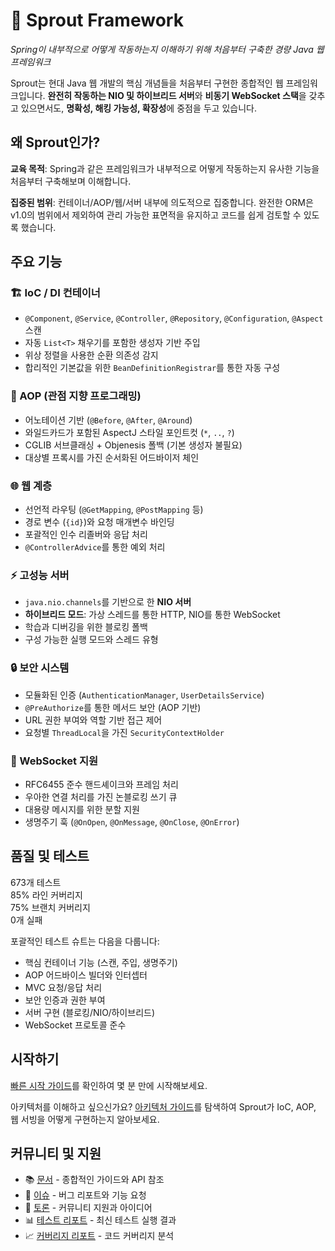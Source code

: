 # 🌱 Sprout Framework

*Spring이 내부적으로 어떻게 작동하는지 이해하기 위해 처음부터 구축한 경량 Java 웹 프레임워크*

Sprout는 현대 Java 웹 개발의 핵심 개념들을 처음부터 구현한 종합적인 웹 프레임워크입니다. **완전히 작동하는 NIO 및 하이브리드 서버**와 **비동기 WebSocket 스택**을 갖추고 있으면서도, **명확성, 해킹 가능성, 확장성**에 중점을 두고 있습니다.

## 왜 Sprout인가?

**교육 목적**: Spring과 같은 프레임워크가 내부적으로 어떻게 작동하는지 유사한 기능을 처음부터 구축해보며 이해합니다.

**집중된 범위**: 컨테이너/AOP/웹/서버 내부에 의도적으로 집중합니다. 완전한 ORM은 v1.0의 범위에서 제외하여 관리 가능한 표면적을 유지하고 코드를 쉽게 검토할 수 있도록 했습니다.

## 주요 기능

<div className="feature-card">

### 🏗️ IoC / DI 컨테이너
- `@Component`, `@Service`, `@Controller`, `@Repository`, `@Configuration`, `@Aspect` 스캔
- 자동 `List<T>` 채우기를 포함한 생성자 기반 주입
- 위상 정렬을 사용한 순환 의존성 감지
- 합리적인 기본값을 위한 `BeanDefinitionRegistrar`를 통한 자동 구성

</div>

<div className="feature-card">

### 🎯 AOP (관점 지향 프로그래밍)
- 어노테이션 기반 (`@Before`, `@After`, `@Around`)
- 와일드카드가 포함된 AspectJ 스타일 포인트컷 (`*`, `..`, `?`)
- CGLIB 서브클래싱 + Objenesis 폴백 (기본 생성자 불필요)
- 대상별 프록시를 가진 순서화된 어드바이저 체인

</div>

<div className="feature-card">

### 🌐 웹 계층
- 선언적 라우팅 (`@GetMapping`, `@PostMapping` 등)
- 경로 변수 (`{id}`)와 요청 매개변수 바인딩
- 포괄적인 인수 리졸버와 응답 처리
- `@ControllerAdvice`를 통한 예외 처리

</div>

<div className="feature-card">

### ⚡ 고성능 서버
- `java.nio.channels`를 기반으로 한 **NIO 서버**
- **하이브리드 모드**: 가상 스레드를 통한 HTTP, NIO를 통한 WebSocket
- 학습과 디버깅을 위한 블로킹 폴백
- 구성 가능한 실행 모드와 스레드 유형

</div>

<div className="feature-card">

### 🔒 보안 시스템
- 모듈화된 인증 (`AuthenticationManager`, `UserDetailsService`)
- `@PreAuthorize`를 통한 메서드 보안 (AOP 기반)
- URL 권한 부여와 역할 기반 접근 제어
- 요청별 `ThreadLocal`을 가진 `SecurityContextHolder`

</div>

<div className="feature-card">

### 🔌 WebSocket 지원
- RFC6455 준수 핸드셰이크와 프레임 처리
- 우아한 연결 처리를 가진 논블로킹 쓰기 큐
- 대용량 메시지를 위한 분할 지원
- 생명주기 훅 (`@OnOpen`, `@OnMessage`, `@OnClose`, `@OnError`)

</div>

## 품질 및 테스트

<div className="coverage-badge">673개 테스트</div>
<div className="coverage-badge">85% 라인 커버리지</div>
<div className="coverage-badge">75% 브랜치 커버리지</div>
<div className="coverage-badge">0개 실패</div>

포괄적인 테스트 슈트는 다음을 다룹니다:
- 핵심 컨테이너 기능 (스캔, 주입, 생명주기)
- AOP 어드바이스 빌더와 인터셉터
- MVC 요청/응답 처리
- 보안 인증과 권한 부여
- 서버 구현 (블로킹/NIO/하이브리드)
- WebSocket 프로토콜 준수

## 시작하기

[빠른 시작 가이드](./quickstart)를 확인하여 몇 분 만에 시작해보세요.

아키텍처를 이해하고 싶으신가요? [아키텍처 가이드](../architecture/ioc-container)를 탐색하여 Sprout가 IoC, AOP, 웹 서빙을 어떻게 구현하는지 알아보세요.

## 커뮤니티 및 지원

- 📚 [문서](./quickstart) - 종합적인 가이드와 API 참조
- 🐛 [이슈](https://github.com/yyubin/sprout/issues) - 버그 리포트와 기능 요청
- 💬 [토론](https://github.com/yyubin/sprout/discussions) - 커뮤니티 지원과 아이디어
- 📊 [테스트 리포트](/tests/) - 최신 테스트 실행 결과
- 📈 [커버리지 리포트](/coverage/) - 코드 커버리지 분석